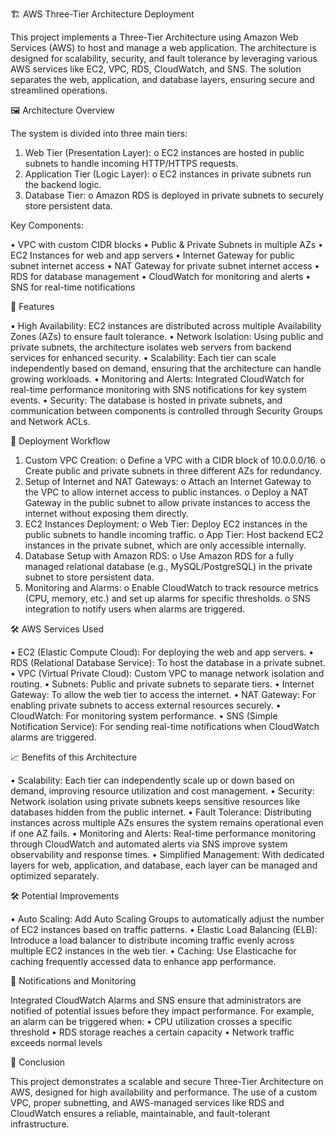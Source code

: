 🏗️ AWS Three-Tier Architecture Deployment

This project implements a Three-Tier Architecture using Amazon Web Services (AWS) to host and manage a web application. The architecture is designed for scalability, security, and fault tolerance by leveraging various AWS services like EC2, VPC, RDS, CloudWatch, and SNS. The solution separates the web, application, and database layers, ensuring secure and streamlined operations.

🖼️ Architecture Overview

The system is divided into three main tiers:
1.	Web Tier (Presentation Layer): 
o	EC2 instances are hosted in public subnets to handle incoming HTTP/HTTPS requests.
2.	Application Tier (Logic Layer): 
o	EC2 instances in private subnets run the backend logic.
3.	Database Tier: 
o	Amazon RDS is deployed in private subnets to securely store persistent data.

Key Components:

•	VPC with custom CIDR blocks
•	Public & Private Subnets in multiple AZs
•	EC2 Instances for web and app servers
•	Internet Gateway for public subnet internet access
•	NAT Gateway for private subnet internet access
•	RDS for database management
•	CloudWatch for monitoring and alerts
•	SNS for real-time notifications

🌟 Features

•	High Availability: EC2 instances are distributed across multiple Availability Zones (AZs) to ensure fault tolerance.
•	Network Isolation: Using public and private subnets, the architecture isolates web servers from backend services for enhanced security.
•	Scalability: Each tier can scale independently based on demand, ensuring that the architecture can handle growing workloads.
•	Monitoring and Alerts: Integrated CloudWatch for real-time performance monitoring with SNS notifications for key system events.
•	Security: The database is hosted in private subnets, and communication between components is controlled through Security Groups and Network ACLs.

🚀 Deployment Workflow

1.	Custom VPC Creation:
o	Define a VPC with a CIDR block of 10.0.0.0/16.
o	Create public and private subnets in three different AZs for redundancy.
2.	Setup of Internet and NAT Gateways:
o	Attach an Internet Gateway to the VPC to allow internet access to public instances.
o	Deploy a NAT Gateway in the public subnet to allow private instances to access the internet without exposing them directly.
3.	EC2 Instances Deployment:
o	Web Tier: Deploy EC2 instances in the public subnets to handle incoming traffic.
o	App Tier: Host backend EC2 instances in the private subnet, which are only accessible internally.
4.	Database Setup with Amazon RDS:
o	Use Amazon RDS for a fully managed relational database (e.g., MySQL/PostgreSQL) in the private subnet to store persistent data.
5.	Monitoring and Alarms:
o	Enable CloudWatch to track resource metrics (CPU, memory, etc.) and set up alarms for specific thresholds.
o	SNS integration to notify users when alarms are triggered.

🛠️ AWS Services Used

•	EC2 (Elastic Compute Cloud): For deploying the web and app servers.
•	RDS (Relational Database Service): To host the database in a private subnet.
•	VPC (Virtual Private Cloud): Custom VPC to manage network isolation and routing.
•	Subnets: Public and private subnets to separate tiers.
•	Internet Gateway: To allow the web tier to access the internet.
•	NAT Gateway: For enabling private subnets to access external resources securely.
•	CloudWatch: For monitoring system performance.
•	SNS (Simple Notification Service): For sending real-time notifications when CloudWatch alarms are triggered.

📈 Benefits of this Architecture

•	Scalability: Each tier can independently scale up or down based on demand, improving resource utilization and cost management.
•	Security: Network isolation using private subnets keeps sensitive resources like databases hidden from the public internet.
•	Fault Tolerance: Distributing instances across multiple AZs ensures the system remains operational even if one AZ fails.
•	Monitoring and Alerts: Real-time performance monitoring through CloudWatch and automated alerts via SNS improve system observability and response times.
•	Simplified Management: With dedicated layers for web, application, and database, each layer can be managed and optimized separately.

🛠️ Potential Improvements

•	Auto Scaling: Add Auto Scaling Groups to automatically adjust the number of EC2 instances based on traffic patterns.
•	Elastic Load Balancing (ELB): Introduce a load balancer to distribute incoming traffic evenly across multiple EC2 instances in the web tier.
•	Caching: Use Elasticache for caching frequently accessed data to enhance app performance.

📧 Notifications and Monitoring

Integrated CloudWatch Alarms and SNS ensure that administrators are notified of potential issues before they impact performance. For example, an alarm can be triggered when:
•	CPU utilization crosses a specific threshold
•	RDS storage reaches a certain capacity
•	Network traffic exceeds normal levels

📝 Conclusion

This project demonstrates a scalable and secure Three-Tier Architecture on AWS, designed for high availability and performance. The use of a custom VPC, proper subnetting, and AWS-managed services like RDS and CloudWatch ensures a reliable, maintainable, and fault-tolerant infrastructure.
